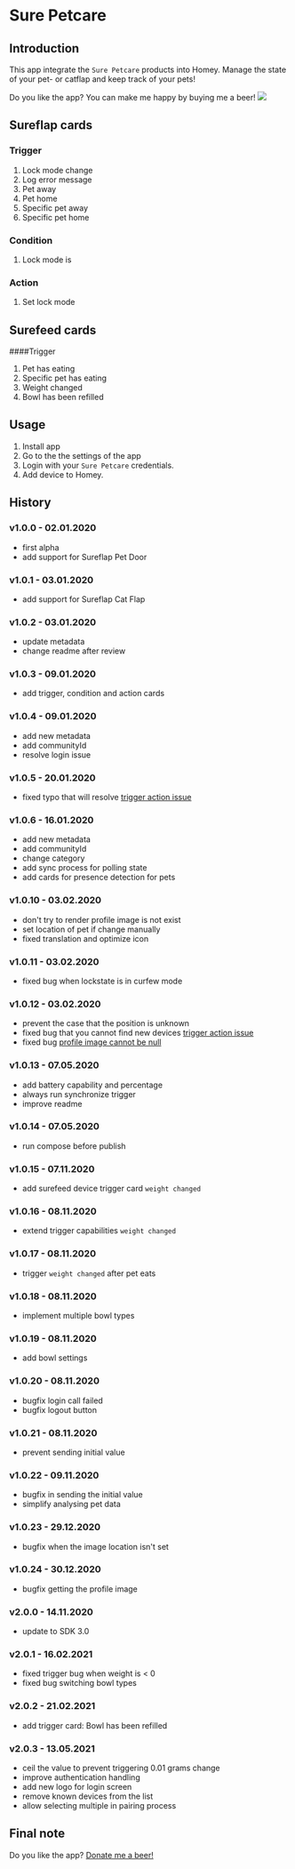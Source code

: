 # Sure Petcare

## Introduction
This app integrate the `Sure Petcare` products into Homey.
Manage the state of your pet- or catflap and keep track of your pets!  

Do you like the app? You can make me happy by buying me a beer! [![](https://img.shields.io/badge/paypal-donate-green.svg)](https://www.paypal.me/koktaildotcom)

## Sureflap cards
### Trigger
1. Lock mode change
1. Log error message
1. Pet away
1. Pet home
1. Specific pet away
1. Specific pet home

### Condition
1. Lock mode is

### Action
1. Set lock mode

## Surefeed cards
####Trigger
1. Pet has eating
1. Specific pet has eating
1. Weight changed
1. Bowl has been refilled

## Usage
1. Install app
1. Go to the the settings of the app 
1. Login with your `Sure Petcare` credentials.
1. Add device to Homey.

## History
### v1.0.0 - 02.01.2020
  * first alpha
  * add support for Sureflap Pet Door 
### v1.0.1 - 03.01.2020
  * add support for Sureflap Cat Flap
### v1.0.2 - 03.01.2020
  * update metadata
  * change readme after review
### v1.0.3 - 09.01.2020
  * add trigger, condition and action cards
### v1.0.4 - 09.01.2020
  * add new metadata
  * add communityId
  * resolve login issue
### v1.0.5 - 20.01.2020
  * fixed typo that will resolve [trigger action issue](https://github.com/koktaildotcom/com.sure-petcare/issues/1)
### v1.0.6 - 16.01.2020
  * add new metadata
  * add communityId
  * change category
  * add sync process for polling state
  * add cards for presence detection for pets
### v1.0.10 - 03.02.2020
  * don't try to render profile image is not exist
  * set location of pet if change manually
  * fixed translation and optimize icon
### v1.0.11 - 03.02.2020
  * fixed bug when lockstate is in curfew mode
### v1.0.12 - 03.02.2020
  * prevent the case that the position is unknown
  * fixed bug that you cannot find new devices [trigger action issue](https://github.com/koktaildotcom/com.sure-petcare/issues/5)
  * fixed bug [profile image cannot be null](https://github.com/koktaildotcom/com.sure-petcare/issues/5)
### v1.0.13 - 07.05.2020
  * add battery capability and percentage
  * always run synchronize trigger
  * improve readme
### v1.0.14 - 07.05.2020
  * run compose before publish
### v1.0.15 - 07.11.2020
  * add surefeed device trigger card `weight changed`
### v1.0.16 - 08.11.2020
  * extend trigger capabilities `weight changed`
### v1.0.17 - 08.11.2020
  * trigger `weight changed` after pet eats
### v1.0.18 - 08.11.2020
  * implement multiple bowl types
### v1.0.19 - 08.11.2020
  * add bowl settings
### v1.0.20 - 08.11.2020
  * bugfix login call failed
  * bugfix logout button
### v1.0.21 - 08.11.2020
  * prevent sending initial value
### v1.0.22 - 09.11.2020
  * bugfix in sending the initial value
  * simplify analysing pet data
### v1.0.23 - 29.12.2020
  * bugfix when the image location isn't set
### v1.0.24 - 30.12.2020
  * bugfix getting the profile image
### v2.0.0 - 14.11.2020
  * update to SDK 3.0
### v2.0.1 - 16.02.2021
  * fixed trigger bug when weight is < 0
  * fixed bug switching bowl types
### v2.0.2 - 21.02.2021
  * add trigger card: Bowl has been refilled
### v2.0.3 - 13.05.2021
  * ceil the value to prevent triggering 0.01 grams change
  * improve authentication handling
  * add new logo for login screen
  * remove known devices from the list
  * allow selecting multiple in pairing process

## Final note ##
Do you like the app? [Donate me a beer!](https://www.paypal.me/koktaildotcom)
